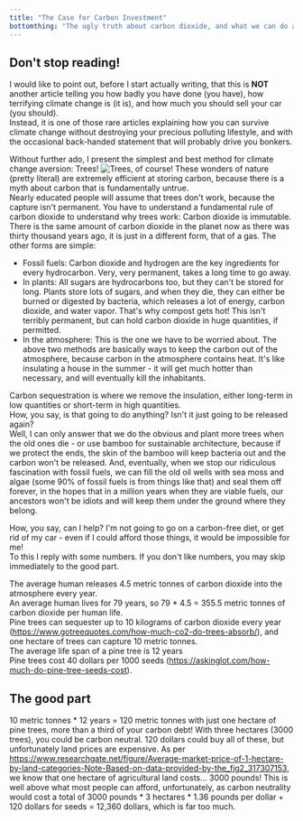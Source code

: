 ```yaml
---
title: "The Case for Carbon Investment"
bottomthing: "The ugly truth about carbon dioxide, and what we can do about it (not made by a doom-and-gloomer!)"
---
```

## Don't stop reading!
I would like to point out, before I start actually writing, that this is **NOT** another article telling you how badly you have done (you have), how terrifying climate change is (it is), and how much you should sell your car (you should).  
Instead, it is one of those rare articles explaining how you can survive climate change without destroying your precious polluting lifestyle, and with the occasional back-handed statement that will probably drive you bonkers.  

Without further ado, I present the simplest and best method for climate change aversion: Trees!
![Trees, of course!](https://images.unsplash.com/photo-1538935732373-f7a495fea3f6?ixid=MnwxMjA3fDB8MHxzZWFyY2h8MTF8fHRyZWVzfGVufDB8fDB8fA%3D%3D&ixlib=rb-1.2.1&w=1000&q=80)
These wonders of nature (pretty literal) are extremely efficient at storing carbon, because there is a myth about carbon that is fundamentally untrue.  
Nearly educated people will assume that trees don't work, because the capture isn't permanent. You have to understand a fundamental rule of carbon dioxide to understand why trees work: Carbon dioxide is immutable. There is the same amount of carbon dioxide in the planet now as there was thirty thousand years ago, it is just in a different form, that of a gas. The other forms are simple:
 * Fossil fuels: Carbon dioxide and hydrogen are the key ingredients for every hydrocarbon. Very, very permanent, takes a long time to go away.
 * In plants: All sugars are hydrocarbons too, but they can't be stored for long. Plants store lots of sugars, and when they die, they can either be burned or digested by bacteria, which releases a lot of energy, carbon dioxide, and water vapor. That's why compost gets hot! This isn't terribly permanent, but can hold carbon dioxide in huge quantities, if permitted.
 * In the atmosphere: This is the one we have to be worried about. The above two methods are basically ways to keep the carbon out of the atmosphere, because carbon in the atmosphere contains heat. It's like insulating a house in the summer - it will get much hotter than necessary, and will eventually kill the inhabitants.

Carbon sequestration is where we remove the insulation, either long-term in low quantities or short-term in high quantities.  
How, you say, is that going to do anything? Isn't it just going to be released again?  
Well, I can only answer that we do the obvious and plant more trees when the old ones die - or use bamboo for sustainable architecture, because if we protect the ends, the skin of the bamboo will keep bacteria out and the carbon won't be released. And, eventually, when we stop our ridiculous fascination with fossil fuels, we can fill the old oil wells with sea moss and algae (some 90% of fossil fuels is from things like that) and seal them off forever, in the hopes that in a million years when they are viable fuels, our ancestors won't be idiots and will keep them under the ground where they belong.

How, you say, can I help? I'm not going to go on a carbon-free diet, or get rid of my car - even if I could afford those things, it would be impossible for me!  
To this I reply with some numbers. If you don't like numbers, you may skip immediately to the good part.

The average human releases 4.5 metric tonnes of carbon dioxide into the atmosphere every year.  
An average human lives for 79 years, so 79 * 4.5 = 355.5 metric tonnes of carbon dioxide per human life.  
Pine trees can sequester up to 10 kilograms of carbon dioxide every year (https://www.gotreequotes.com/how-much-co2-do-trees-absorb/), and one hectare of trees can capture 10 metric tonnes.  
The average life span of a pine tree is 12 years  
Pine trees cost 40 dollars per 1000 seeds (https://askinglot.com/how-much-do-pine-tree-seeds-cost).

## The good part
10 metric tonnes * 12 years = 120 metric tonnes with just one hectare of pine trees, more than a third of your carbon debt! With three hectares (3000 trees), you could be carbon neutral. 120 dollars could buy all of these, but unfortunately land prices are expensive. As per https://www.researchgate.net/figure/Average-market-price-of-1-hectare-by-land-categories-Note-Based-on-data-provided-by-the_fig2_317307153, we know that one hectare of agricultural land costs... 3000 pounds! This is well above what most people can afford, unfortunately, as carbon neutrality would cost a total of 3000 pounds * 3 hectares * 1.36 pounds per dollar + 120 dollars for seeds = 12,360 dollars, which is far too much.
